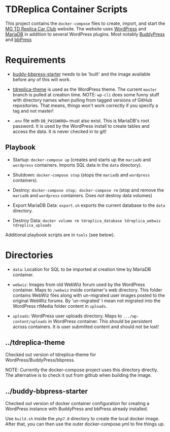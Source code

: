 # TDReplica Container Scripts

This project contains the `docker-compose` files to create, import, and start the [MG TD Replica Car Club](http://tdreplica.com) website. The website uses [WordPress](http://wordpress.org) and [MariaDB](http://mariadb.com) in addition to several WordPress plugins. Most notably [BuddyPress](http://buddypress.org) and [bbPress](http://bbpress.org)

# Requirements

* [buddy-bbpress-starter](https://github.com/stephenhouser/buddy-bbpress-starter) needs to be 'built' and the image available before any of this
will work.

* [tdreplica-theme](https://github.com/stephenhouser/tdreplica-theme) is used as the WordPress theme. The current `master` branch is pulled at creation time. NOTE: `wp-cli` does some funny stuff with directory names when pulling from tagged versions of GitHub repositories. That means, things won't work correctly if you specify a tag and not master!

* `.env` file with `DB_PASSWORD=` must also exist. This is MariaDB's root password. It is used by the WordPress install to create tables and access the data. It is never checked in to git!

## Playbook

* Startup: `docker-compose up` (creates and starts up the `mariadb` and `wordpress` containers. Imports SQL data in the `data` directory).

* Shutdown: `docker-compose stop` (stops the `mariadb` and `wordpress` containers).

* Destroy: `docker-compose stop; docker-compose rm` (stop and remove the `mariadb` and `wordpress` containers. Does *not* destroy data volumes)

* Export MariaDB Data: `export.sh` exports the current database to the `data` directory.

* Destroy Data: `docker volume rm tdreplica_database tdreplica_webwiz tdreplica_uploads`

Additional playbook scripts are in `tools` (see below).

# Directories

* `data`: Location for SQL to be imported at creation time by MariaDB container.

* `webwiz`: Images from old WebWiz forum used by the WordPress container. Maps to `/webwiz` inside container's web directory. This folder contains WebWiz files along with un-migrated user images posted to the original WebWiz forums. By 'un-migrated' I mean not migrated into the WordPress rtMedia folder content in `uploads`.

* `uploads`: WordPress user uploads directory. Maps to `.../wp-content/uploads` in WordPress container. This should be persistent across containers. It is user submitted content and should not be lost!

## ../tdreplica-theme
Checked out version of tdreplica-theme for WordPress/BuddyPress/bbpress.

NOTE: Currently the docker-compose project uses this directory directly. 
The alternative is to check it out from github when building the image.

## ../buddy-bbpress-starter
Checked out version of docker container configuration for creating a
WordPress instance with BuddyPress and bbPress already installed.

Use `build.sh` inside the `php7.0` directory to create the local docker image.
After that, you can then use the outer docker-compose.yml to fire things up.
